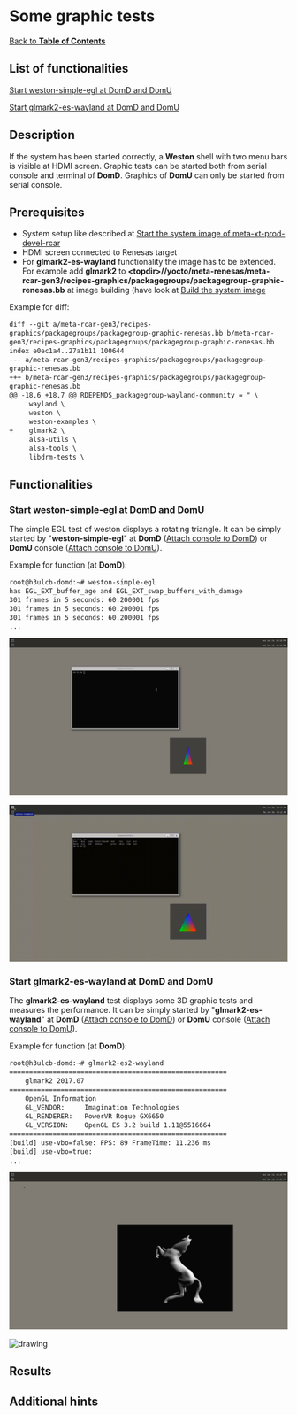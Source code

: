 # Some graphic tests

[Back to **Table of Contents**](contents.md)

## List of functionalities

[place holder for start of short list of ## Functionalities]: # (This is used by tool to create a short content list as start point)

[Start weston-simple-egl at DomD and DomU](#start-weston-simple-egl-at-domd-and-domu)

[Start glmark2-es-wayland at DomD and DomU](#start-glmark2-es-wayland-at-domd-and-domu)

[place holder for end of short list of ## Functionalities]: # (This is used by tool to create a short content list as end point)


## Description

If the system has been started correctly, a **Weston** shell with two menu bars is visible at HDMI screen. Graphic tests can be started both from serial console and terminal of **DomD**. Graphics of **DomU** can only be started from serial console.

## Prerequisites

- System setup like described at [Start the system image of meta-xt-prod-devel-rcar](start-img.md)
- HDMI screen connected to Renesas target
- For **glmark2-es-wayland** functionality the image has to be extended. For example add **glmark2** to **<topdir\>//yocto/meta-renesas/meta-rcar-gen3/recipes-graphics/packagegroups/packagegroup-graphic-renesas.bb** at image building (have look at [Build the system image](#build-the-system-image)

Example for diff:

```
diff --git a/meta-rcar-gen3/recipes-graphics/packagegroups/packagegroup-graphic-renesas.bb b/meta-rcar-gen3/recipes-graphics/packagegroups/packagegroup-graphic-renesas.bb
index e0ec1a4..27a1b11 100644
--- a/meta-rcar-gen3/recipes-graphics/packagegroups/packagegroup-graphic-renesas.bb
+++ b/meta-rcar-gen3/recipes-graphics/packagegroups/packagegroup-graphic-renesas.bb
@@ -18,6 +18,7 @@ RDEPENDS_packagegroup-wayland-community = " \
     wayland \
     weston \
     weston-examples \
+    glmark2 \
     alsa-utils \
     alsa-tools \
     libdrm-tests \

```

## Functionalities

### Start weston-simple-egl at DomD and DomU

The simple EGL test of weston displays a rotating triangle.
It can be simply started by "**weston-simple-egl**" at **DomD** ([Attach console to DomD](#attach-console-to-domd)) or **DomU** console ([Attach console to DomU](#attach-console-to-domu)).

Example for function (at **DomD**):

```
root@h3ulcb-domd:~# weston-simple-egl
has EGL_EXT_buffer_age and EGL_EXT_swap_buffers_with_damage
301 frames in 5 seconds: 60.200001 fps
301 frames in 5 seconds: 60.200001 fps
301 frames in 5 seconds: 60.200001 fps
...
```

[<img src="images/weston-simple-egl-2.jpg" width="800" >](https://youtu.be/aD1YWc8a1MY "Weston simple EGL application")

<img src="images/weston-simple-egl.gif" alt="drawing" />

### Start glmark2-es-wayland at DomD and DomU

The **glmark2-es-wayland** test displays some 3D graphic tests and measures the performance.
It can be simply started by "**glmark2-es-wayland**" at **DomD** ([Attach console to DomD](#attach-console-to-domd)) or **DomU** console ([Attach console to DomU](#attach-console-to-domu)).

Example for function (at **DomD**):

```
root@h3ulcb-domd:~# glmark2-es2-wayland
=======================================================
    glmark2 2017.07
=======================================================
    OpenGL Information
    GL_VENDOR:     Imagination Technologies
    GL_RENDERER:   PowerVR Rogue GX6650
    GL_VERSION:    OpenGL ES 3.2 build 1.11@5516664
=======================================================
[build] use-vbo=false: FPS: 89 FrameTime: 11.236 ms
[build] use-vbo=true:
...
```

[<img src="images/glmark2-es.jpg" width="800" >](https://youtu.be/IwXS_CO2SOo "Glmark2-es-wayland")

<img src="images/glmark2-es.gif" alt="drawing" />

## Results

## Additional hints

